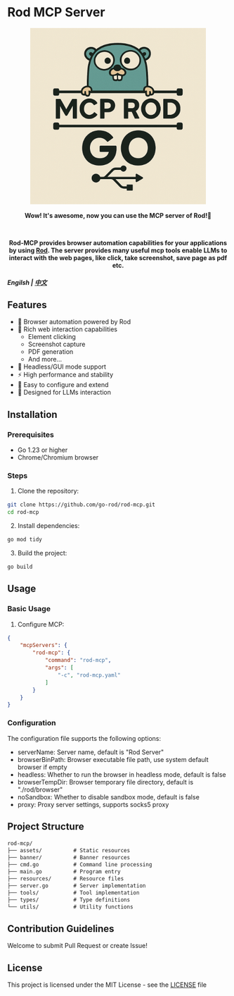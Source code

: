 # Rod MCP Server

<div align="center">

<img src="assets/logo2.png" alt="logo" width="400" height="400">


<strong>Wow! It's awesome, now you can use the MCP server of Rod!🚀</strong>

<br>

<strong>Rod-MCP provides browser automation capabilities for your applications by using [Rod](https://github.com/go-rod/rod). The server provides many useful mcp tools enable LLMs to interact with the web pages, like click, take screenshot, save page as pdf etc.</strong>

</div>


<h5>Engilsh | <a href='./README_CN.md'> 中文 </a></h5>


## Features

- 🚀 Browser automation powered by Rod
- 🎯 Rich web interaction capabilities
  - Element clicking
  - Screenshot capture
  - PDF generation
  - And more...
- 🎨 Headless/GUI mode support
- ⚡ High performance and stability
- 🔧 Easy to configure and extend
- 🤖 Designed for LLMs interaction

## Installation

### Prerequisites

- Go 1.23 or higher
- Chrome/Chromium browser

### Steps

1. Clone the repository:
```bash
git clone https://github.com/go-rod/rod-mcp.git
cd rod-mcp
```

2. Install dependencies:
```bash
go mod tidy
```

3. Build the project:
```bash
go build
```

## Usage

### Basic Usage

1. Configure MCP:
```json
{
    "mcpServers": {
        "rod-mcp": {
            "command": "rod-mcp",
            "args": [
                "-c", "rod-mcp.yaml"
            ]
        }
    }
}
```

### Configuration

The configuration file supports the following options:
- serverName: Server name, default is "Rod Server"
- browserBinPath: Browser executable file path, use system default browser if empty
- headless: Whether to run the browser in headless mode, default is false
- browserTempDir: Browser temporary file directory, default is "./rod/browser"
- noSandbox: Whether to disable sandbox mode, default is false
- proxy: Proxy server settings, supports socks5 proxy

## Project Structure

```
rod-mcp/
├── assets/          # Static resources
├── banner/          # Banner resources
├── cmd.go           # Command line processing
├── main.go          # Program entry
├── resources/       # Resource files
├── server.go        # Server implementation
├── tools/           # Tool implementation
├── types/           # Type definitions
└── utils/           # Utility functions
```

## Contribution Guidelines

Welcome to submit Pull Request or create Issue!

## License

This project is licensed under the MIT License - see the [LICENSE](LICENSE) file
